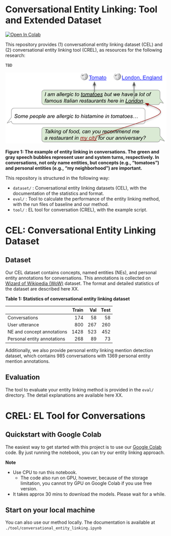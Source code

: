 Conversational Entity Linking: Tool and Extended Dataset
========================================================

[![Open In Colab](https://colab.research.google.com/assets/colab-badge.svg)](https://colab.research.google.com/drive/1TXoecXn9-JeS-hd4a0vtUQPN7xJGc2C0?usp=sharing)

This repository provides (1) conversational entity linking dataset (CEL) and (2) conversational entity linking tool (CREL), as resources for the following research:

```
TBD
```

![example](./example.png)

**Figure 1: The example of entity linking in conversations. The green and gray speech bubbles represent user and system turns, respectively. In conversations, not only name entities, but concepts (e.g., “tomatoes”) and personal entities (e.g., “my neighborhood”) are important.**

This repository is structured in the following way:

- `dataset/` : Conversational entity linking datasets (CEL), with the documentation of the statistics and format.
- `eval/` : Tool to calculate the performance of the entity linking method, with the run files of baseline and our method.
- `tool/` : EL tool for conversation (CREL), with the example script.


# CEL: Conversational Entity Linking Dataset

## Dataset

Our CEL dataset contains concepts, named entities (NEs), and personal entity annotations for conversations. This annotations is collected on [Wizard of Wikipedia (WoW)](https://arxiv.org/abs/1811.01241) dataset. The format and detailed statistics of the dataset are described here XX.

**Table 1: Statistics of conversational entity linking dataset**

|                                        |   Train |   Val |   Test |
|:---------------------------------------|--------:|------:|-------:|
| Conversations                          |     174 |    58 |     58 |
| User utterance                         |     800 |   267 |    260 |
| NE and concept annotations             |    1428 |   523 |    452 |
| Personal entity annotations            |     268 |    89 |     73 |

Additionally, we also provide personal entity linking mention detection dataset, which contains 985 conversations with 1369 personal entity mention annotations.

## Evaluation

The tool to evaluate your entity linking method is provided in the `eval/` directory. The detail explanations are available here XX.

# CREL: EL Tool for Conversations

## Quickstart with Google Colab

The easiest way to get started with this project is to use our [Google Colab](https://colab.research.google.com/drive/1TXoecXn9-JeS-hd4a0vtUQPN7xJGc2C0?usp=sharing) code. By just running the notebook, you can try our entity linking approach.

**Note**

- Use CPU to run this notebook.
    - The code also run on GPU, however, because of the storage limitation, you cannot try GPU on Google Colab if you use free version.
- It takes approx 30 mins to download the models. Please wait for a while.

## Start on your local machine

You can also use our method locally. The documentation is available at `./tool/conversational_entity_linking.ipynb`


